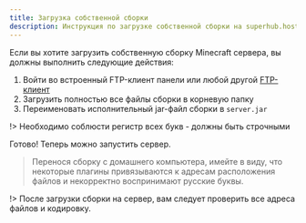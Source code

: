 ```yaml
---
title: Загрузка собственной сборки
description: Инструкция по загрузке собственной сборки на superhub.host.
---
```


Если вы хотите загрузить собственную сборку Minecraft сервера, вы должны выполнить следующие действия:

1. Войти во встроенный FTP-клиент панели или любой другой [FTP-клиент](/guides/use-sftp)
2. Загрузить полностью все файлы сборки в корневую папку
3. Переименовать исполнительный jar-файл сборки в `server.jar`

!> Необходимо соблюсти регистр всех букв - должны быть строчными

Готово! Теперь можно запустить сервер.

> Перенося сборку с домашнего компьютера, имейте в виду, что некоторые плагины привязываются к адресам расположения файлов и некорректно воспринимают русские буквы.

!> После загрузки сборки на сервер, вам следует проверить все адреса файлов и кодировку.
